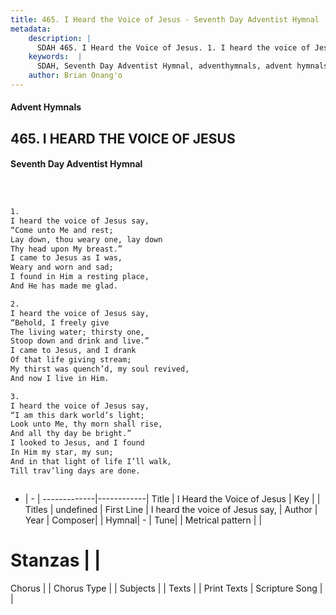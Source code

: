 ```yaml
---
title: 465. I Heard the Voice of Jesus - Seventh Day Adventist Hymnal
metadata:
    description: |
      SDAH 465. I Heard the Voice of Jesus. 1. I heard the voice of Jesus say, “Come unto Me and rest; Lay down, thou weary one, lay down Thy head upon My breast.” I came to Jesus as I was, Weary and worn and sad; I found in Him a resting place, And He has made me glad.
    keywords:  |
      SDAH, Seventh Day Adventist Hymnal, adventhymnals, advent hymnals, I Heard the Voice of Jesus, I heard the voice of Jesus say, 
    author: Brian Onang'o
---
```


#### Advent Hymnals
## 465. I HEARD THE VOICE OF JESUS
#### Seventh Day Adventist Hymnal

```txt



1.
I heard the voice of Jesus say,
“Come unto Me and rest;
Lay down, thou weary one, lay down
Thy head upon My breast.”
I came to Jesus as I was,
Weary and worn and sad;
I found in Him a resting place,
And He has made me glad.

2.
I heard the voice of Jesus say,
“Behold, I freely give
The living water; thirsty one,
Stoop down and drink and live.”
I came to Jesus, and I drank
Of that life giving stream;
My thirst was quench’d, my soul revived,
And now I live in Him.

3.
I heard the voice of Jesus say,
“I am this dark world’s light;
Look unto Me, thy morn shall rise,
And all thy day be bright.”
I looked to Jesus, and I found
In Him my star, my sun;
And in that light of life I’ll walk,
Till trav’ling days are done.



```

- |   -  |
-------------|------------|
Title | I Heard the Voice of Jesus |
Key |  |
Titles | undefined |
First Line | I heard the voice of Jesus say, |
Author | 
Year | 
Composer|  |
Hymnal|  - |
Tune|  |
Metrical pattern | |
# Stanzas |  |
Chorus |  |
Chorus Type |  |
Subjects |  |
Texts |  |
Print Texts | 
Scripture Song |  |
  
